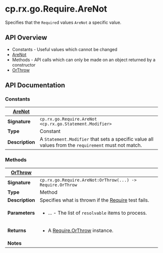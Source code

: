 # cp.rx.go.Require.AreNot

Specifies that the `Require`d values `AreNot` a specific value.

## API Overview
* Constants - Useful values which cannot be changed
 * [AreNot](#AreNot)
* Methods - API calls which can only be made on an object returned by a constructor
 * [OrThrow](#OrThrow)

## API Documentation

### Constants

| [AreNot](#AreNot)         |                                                                                     |
| --------------------------------------------|-------------------------------------------------------------------------------------|
| **Signature**                               | `cp.rx.go.Require.AreNot <cp.rx.go.Statement.Modifier>`                                                                    |
| **Type**                                    | Constant                                                                     |
| **Description**                             | A `Statement.Modifier` that sets a specific value all values from the `requirement` must not match.                                                                     |

### Methods

| [OrThrow](#OrThrow)         |                                                                                     |
| --------------------------------------------|-------------------------------------------------------------------------------------|
| **Signature**                               | `cp.rx.go.Require.AreNot:OrThrow(...) -> Require.OrThrow`                                                                    |
| **Type**                                    | Method                                                                     |
| **Description**                             | Specifies what is thrown if the [Require](cp.rx.go.Require.md) test fails.                                                                     |
| **Parameters**                              | <ul><li>...  - The list of `resolvable` items to process.</li></ul> |
| **Returns**                                 | <ul><li>A [Require.OrThrow](cp.rx.go.Require.OrThrow.md) instance.</li></ul>          |
| **Notes**                                   | <ul></ul>                |

